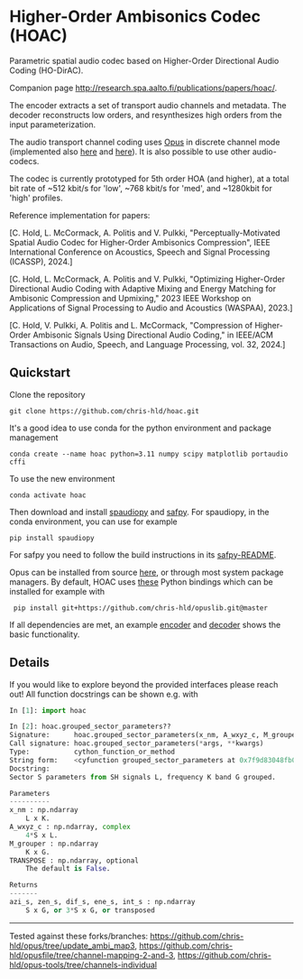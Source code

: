 # Higher-Order Ambisonics Codec (HOAC)

Parametric spatial audio codec based on Higher-Order Directional Audio Coding (HO-DirAC).

Companion page http://research.spa.aalto.fi/publications/papers/hoac/.

The encoder extracts a set of transport audio channels and metadata.
The decoder reconstructs low orders, and resynthesizes high orders from the input parameterization.

The audio transport channel coding uses [Opus](https://github.com/xiph/opus) in discrete channel mode (implemented also [here](https://github.com/xiph/opus-tools/pull/80) and [here](https://github.com/xiph/opusfile/pull/45)). It is also possible to use other audio-codecs.

The codec is currently prototyped for 5th order HOA (and higher), at a total bit rate of ~512 kbit/s for 'low', ~768 kbit/s for 'med', and ~1280kbit for 'high' profiles.

Reference implementation for papers:

[C. Hold, L. McCormack, A. Politis and V. Pulkki, "Perceptually-Motivated Spatial Audio Codec for Higher-Order Ambisonics Compression", IEEE International Conference on Acoustics, Speech and Signal Processing (ICASSP), 2024.]

[C. Hold, L. McCormack, A. Politis and V. Pulkki, "Optimizing Higher-Order Directional Audio Coding with Adaptive Mixing and Energy Matching for Ambisonic Compression and Upmixing," 2023 IEEE Workshop on Applications of Signal Processing to Audio and Acoustics (WASPAA), 2023.]

[C. Hold, V. Pulkki, A. Politis and L. McCormack, "Compression of Higher-Order Ambisonic Signals Using Directional Audio Coding," in IEEE/ACM Transactions on Audio, Speech, and Language Processing, vol. 32, 2024.]


## Quickstart
Clone the repository
```
git clone https://github.com/chris-hld/hoac.git
```
It's a good idea to use conda for the python environment and package management
```
conda create --name hoac python=3.11 numpy scipy matplotlib portaudio cffi
```
To use the new environment
```
conda activate hoac
```
Then download and install [spaudiopy](https://github.com/chris-hld/spaudiopy) and [safpy](https://github.com/chris-hld/SAFpy).
For spaudiopy, in the conda environment, you can use for example
```
pip install spaudiopy
```
For safpy you need to follow the build instructions in its [safpy-README](https://github.com/chris-hld/SAFpy).

Opus can be installed from source [here](https://github.com/xiph/opus), or through most system package managers.
By default, HOAC uses [these](https://github.com/chris-hld/opuslib) Python bindings which can be installed for example with
```
 pip install git+https://github.com/chris-hld/opuslib.git@master
```

If all dependencies are met, an example [encoder](https://github.com/chris-hld/hoac/blob/main/hoac_encoder.py) and [decoder](https://github.com/chris-hld/hoac/blob/main/hoac_decoder.py) shows the basic functionality.

## Details
If you would like to explore beyond the provided interfaces please reach out!
All function docstrings can be shown e.g. with
```python
In [1]: import hoac

In [2]: hoac.grouped_sector_parameters??
Signature:      hoac.grouped_sector_parameters(x_nm, A_wxyz_c, M_grouper, TRANSPOSE=False)
Call signature: hoac.grouped_sector_parameters(*args, **kwargs)
Type:           cython_function_or_method
String form:    <cyfunction grouped_sector_parameters at 0x7f9d83048fb0>
Docstring:     
Sector S parameters from SH signals L, frequency K band G grouped.

Parameters
----------
x_nm : np.ndarray
    L x K.
A_wxyz_c : np.ndarray, complex
    4*S x L.
M_grouper : np.ndarray
    K x G.
TRANSPOSE : np.ndarray, optional
    The default is False.

Returns
-------
azi_s, zen_s, dif_s, ene_s, int_s : np.ndarray
    S x G, or 3*S x G, or transposed

```

---
Tested against these forks/branches: https://github.com/chris-hld/opus/tree/update_ambi_map3, https://github.com/chris-hld/opusfile/tree/channel-mapping-2-and-3, https://github.com/chris-hld/opus-tools/tree/channels-individual

